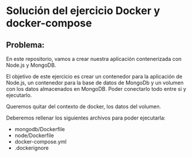 # Solución del ejercicio Docker y docker-compose

## Problema:
En este repositorio, vamos a crear nuestra aplicación contenerizada con Node.js y MongoDB.

El objetivo de este ejercicio es crear un contenedor para la aplicación de Node.js, un contenedor para la base de datos de MongoDb y un volumen con los datos almacenados en MongoDB. Poder conectarlo todo entre si y ejecutarlo.

Queremos quitar del contexto de docker, los datos del volumen.


Deberemos rellenar los siguientes archivos para poder ejecutarla:

- mongodb/Dockerfile
- node/Dockerfile
- docker-compose.yml
- .dockerignore